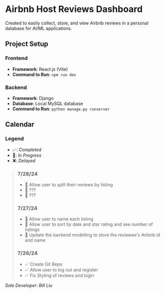 # Airbnb Host Reviews Dashboard

Created to easily collect, store, and view Airbnb reviews in a personal database for AI/ML applications.

## Project Setup

### Frontend

- **Framework**: React.js (Vite)
- **Command to Run**: `npm run dev`

### Backend

- **Framework**: Django
- **Database**: Local MySQL database
- **Command to Run**: `python manage.py runserver`

## Calendar

### Legend

- ✅: _Completed_
- 🚧: _In Progress_
- ❌: _Delayed_

> ### 7/28/24
>
> - 🚧 Allow user to split their reviews by listing
> - 🚧 ???
> - 🚧 ???
>
> ### 7/27/24
>
> - 🚧 Allow user to name each listing
> - 🚧 Allow user to sort by date and star rating and see number of listings
> - 🚧 Update the backend modelling to store the reviewee's Airbnb id and name
>
> ### 7/26/24
>
> - ✅ Create Git Repo
> - ✅ Allow user to log out and register
> - ✅ Fix Styling of reviews and login

_Sole Developer: Bill Liu_
